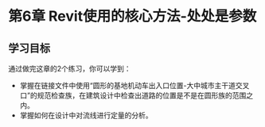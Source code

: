 # 第6章 Revit使用的核心方法-处处是参数

## 学习目标

通过做完这章的2个练习，你可以学到：

- 掌握在链接文件中使用“圆形的基地机动车出入口位置-大中城市主干道交叉口”的规范检查族，在建筑设计中检查出道路的位置是不是在圆形族的范围之内。
- 掌握如何在设计中对流线进行定量的分析。
